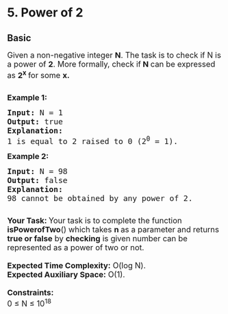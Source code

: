 # 5. Power of 2
## Basic 
<div class="problem-statement">
                <p></p><p><span style="font-size:18px">Given a non-negative integer <strong>N</strong>. The task is to check if N is a power of <strong>2</strong>. More formally, check if<strong> N </strong>can be expressed as <strong>2<sup>x</sup> </strong>for some <strong>x.</strong></span><br>
&nbsp;</p>

<p><span style="font-size:18px"><strong>Example 1:</strong></span></p>

<pre><span style="font-size:18px"><strong>Input: </strong>N = 1</span><span style="font-size:18px"><strong>
Output: </strong>true<strong>
Explanation:
</strong>1 is equal to 2 raised to 0 (2<sup>0</sup> = 1).</span></pre>

<p><span style="font-size:18px"><strong>Example 2:</strong></span></p>

<pre><span style="font-size:18px"><strong>Input: </strong>N = 98</span><span style="font-size:18px"><strong>
Output: </strong>false<strong>
Explanation: 
</strong>98 cannot be obtained by any power of 2.</span></pre>

<p><br>
<span style="font-size:18px"><strong>Your Task:&nbsp;</strong>Your task is to complete the function <strong>isPowerofTwo</strong>() which takes <strong>n </strong>as a parameter and returns <strong>true or false</strong> by <strong>checking</strong> is given number can be represented as a power of two or not.<br>
<br>
<strong>Expected Time Complexity:</strong>&nbsp;O(log N).<br>
<strong>Expected Auxiliary Space:</strong>&nbsp;O(1).<br>
<br>
<strong>Constraints:</strong><br>
0 ≤&nbsp;N ≤&nbsp;10<sup>18</sup></span></p>
 <p></p>
            </div>